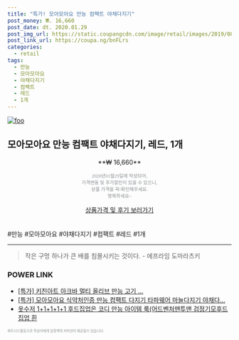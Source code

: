 ```yaml
--- 
title: "특가! 모아모아요 만능 컴팩트 야채다지기" 
post_money: ₩. 16,660 
post_date: dt. 2020.01.29 
post_img_url: https://static.coupangcdn.com/image/retail/images/2019/08/23/16/4/df24a660-d8a2-4c1a-98fa-95f9f74065ad.jpg 
post_link_url: https://coupa.ng/bnFLrs 
categories: 
  - retail 
tags: 
  - 만능 
  - 모아모아요 
  - 야채다지기 
  - 컴팩트 
  - 레드 
  - 1개 
--- 
```

[![foo](https://static.coupangcdn.com/image/retail/images/2019/08/23/16/4/df24a660-d8a2-4c1a-98fa-95f9f74065ad.jpg)](https://coupa.ng/bnFLrs) 

## 모아모아요 만능 컴팩트 야채다지기, 레드, 1개 
<p style="text-align: center;">**₩ 16,660**</p> 
<p style="text-align: center;"><span style="color: #898c8f; font-family: Georgia,Times,serif; font-size: 0.75em;">2020년01월29일에 작성되어, <br>가격변동 및 추가할인이 있을 수 있으니,<br> 상품 가격을 꼭!확인해주세요.<br>행복하세요~</span> 
</p>	 
<div markdown="0" style="text-align: center;"><a href="https://coupa.ng/bnFLrs" class="btn btn--success">상품가격 및 후기 보러가기</a></div> 
<br><br> 
  #만능 #모아모아요 #야채다지기 #컴팩트 #레드 #1개 
<hr> 

> 작은 구멍 하나가 큰 배를 침몰시키는 것이다. - 에프라임 도마라츠키 


### POWER LINK

* <a href="https://blog.naver.com/santokki14/221790386001" target="_blank">[특가] 키친아트 아크바 멀티 올리브 만능 고기 ...</a>
* <a href="https://blog.naver.com/an0733/221790688917" target="_blank">[특가] 모아모아요 식약처인증 만능 컴팩트 다지기 타파웨어 마늘다지기 야채다...</a>
* <a href="https://blog.naver.com/fasyy4321/221786842457" target="_blank">옷수저 1+1+1+1+1 후드집업은 코디 만능 아이템 룩(어드벤처맨투맨 검정기모후드집업 흰</a>

<span style="color: #898c8f; font-family: Georgia,Times,serif; font-size: 0.55em;">파트너스활동으로 작성자에게 일정액의 커미션이 제공될수 있습니다.</span> 
